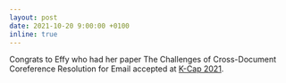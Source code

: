 ```yaml
---
layout: post
date: 2021-10-20 9:00:00 +0100
inline: true
---
```


Congrats to Effy who had her paper The Challenges of Cross-Document Coreference Resolution for Email accepted at [K-Cap 2021](https://www.k-cap.org/2021/index.html). 
